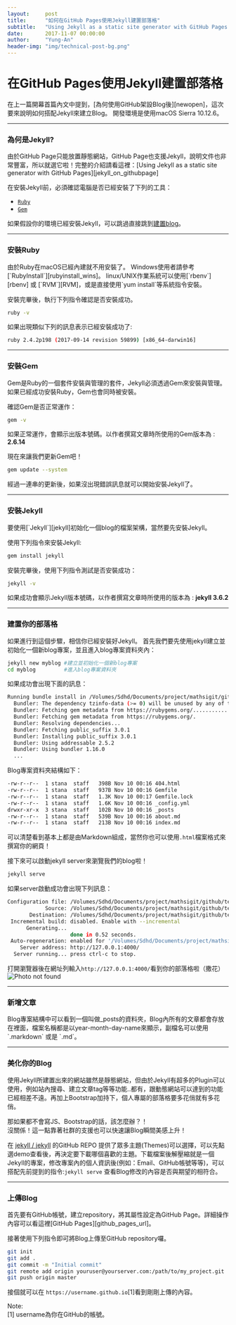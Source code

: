 ```yaml
---
layout:     post
title:      "如何在GitHub Pages使用Jekyll建置部落格"
subtitle:   "Using Jekyll as a static site generator with GitHub Pages."
date:       2017-11-07 00:00:00
author:     "Yung-An"
header-img: "img/technical-post-bg.png"
---
```


<h1>在GitHub Pages使用Jekyll建置部落格</h1>
在上一篇開幕首篇內文中提到，[為何使用GitHub架設Blog後][newopen]，這次要來說明如何搭配Jekyll來建立Blog。
開發環境是使用macOS Sierra 10.12.6。

---
<h3 id="why_jekyll">為何是Jekyll?</h3>
由於GitHub Page只能放置靜態網站，GitHub Page也支援Jekyll，說明文件也非常豐富，所以就選它啦！完整的介紹請看這裡：[Using Jekyll as a static site generator with GitHub Pages][jekyll_on_githubpage]

在安裝Jekyll前，必須確認電腦是否已經安裝了下列的工具：
* [`Ruby`][ruby]
* [`Gem`][gem]

如果假設你的環境已經安裝Jekyll，可以跳過直接跳到[建置blog](#new_blog)。

---
<h3 id="install_ruby">安裝Ruby</h3>
由於Ruby在macOS已經內建就不用安裝了。    
Windows使用者請參考[`RubyInstall`][rubyinstall_wins]。    
linux/UNIX作業系統可以使用[`rbenv`][rbenv] 或 [`RVM`][RVM]，或是直接使用`yum install`等系統指令安裝。

安裝完畢後，執行下列指令確認是否安裝成功。    
```bash
ruby -v
```

如果出現類似下列的訊息表示已經安裝成功了:    
```bash
ruby 2.4.2p198 (2017-09-14 revision 59899) [x86_64-darwin16]
```
---
<h3 id="install_gem">安裝Gem</h3>
Gem是Ruby的一個套件安裝與管理的套件，Jekyll必須透過Gem來安裝與管理。
如果已經成功安裝Ruby，Gem也會同時被安裝。

確認Gem是否正常運作：    
```bash
gem -v
```    
如果正常運作，會顯示出版本號碼。以作者撰寫文章時所使用的Gem版本為 : **2.6.14**

現在來讓我們更新Gem吧！    
```bash
gem update --system
```
經過一連串的更新後，如果沒出現錯誤訊息就可以開始安裝Jekyll了。

---
<h3 id="install_jekyll">安裝Jekyll</h3>
要使用[`Jekyll`][jekyll]初始化一個blog的檔案架構，當然要先安裝Jekyll。

使用下列指令來安裝Jekyll:    
```bash
gem install jekyll
```    
安裝完畢後，使用下列指令測試是否安裝成功：    
```bash
jekyll -v
```    
如果成功會顯示Jekyll版本號碼，以作者撰寫文章時所使用的版本為 : **jekyll 3.6.2**

---
<h3 id="new_blog">建置你的部落格</h3>
如果進行到這個步驟，相信你已經安裝好Jekyll。    
首先我們要先使用jekyll建立並初始化一個新blog專案，並且進入blog專案資料夾內：    

```bash
jekyll new myblog #建立並初始化一個新blog專案
cd myblog         #進入blog專案資料夾
```

如果成功會出現下面的訊息：
```bash
Running bundle install in /Volumes/Sdhd/Documents/project/mathsigit/github/test...
  Bundler: The dependency tzinfo-data (>= 0) will be unused by any of the platforms Bundler is installing for. Bundler is installing for ruby but the dependency is only for x86-mingw32, x86-mswin32, x64-mingw32, java. To add those platforms to the bundle, run `bundle lock --add-platform x86-mingw32 x86-mswin32 x64-mingw32 java`.
  Bundler: Fetching gem metadata from https://rubygems.org/...........
  Bundler: Fetching gem metadata from https://rubygems.org/.
  Bundler: Resolving dependencies...
  Bundler: Fetching public_suffix 3.0.1
  Bundler: Installing public_suffix 3.0.1
  Bundler: Using addressable 2.5.2
  Bundler: Using bundler 1.16.0
  ...
```

Blog專案資料夾結構如下：
```bash
-rw-r--r--  1 stana  staff   398B Nov 10 00:16 404.html
-rw-r--r--  1 stana  staff   937B Nov 10 00:16 Gemfile
-rw-r--r--  1 stana  staff   1.3K Nov 10 00:17 Gemfile.lock
-rw-r--r--  1 stana  staff   1.6K Nov 10 00:16 _config.yml
drwxr-xr-x  3 stana  staff   102B Nov 10 00:16 _posts
-rw-r--r--  1 stana  staff   539B Nov 10 00:16 about.md
-rw-r--r--  1 stana  staff   213B Nov 10 00:16 index.md
```
可以清楚看到基本上都是由Markdown組成，當然你也可以使用`.html`檔案格式來撰寫你的網頁！

接下來可以啟動jekyll server來瀏覽我們的blog啦！
```bash
jekyll serve
```
如果server啟動成功會出現下列訊息：
```bash
Configuration file: /Volumes/Sdhd/Documents/project/mathsigit/github/test/_config.yml
            Source: /Volumes/Sdhd/Documents/project/mathsigit/github/test
       Destination: /Volumes/Sdhd/Documents/project/mathsigit/github/test/_site
 Incremental build: disabled. Enable with --incremental
      Generating...
                    done in 0.52 seconds.
 Auto-regeneration: enabled for '/Volumes/Sdhd/Documents/project/mathsigit/github/test'
    Server address: http://127.0.0.1:4000/
  Server running... press ctrl-c to stop.
```
打開瀏覽器後在網址列輸入`http://127.0.0.1:4000/`看到你的部落格啦（撒花）
![Photo not found][jekyll_init_photo]

---
<h3 id="create_post">新增文章</h3>
Blog專案結構中可以看到一個叫做_posts的資料夾，Blog內所有的文章都會存放在裡面，檔案名稱都是以year-month-day-name來顯示，副檔名可以使用`.markdown` 或是 `.md`。

---
<h3 id="ui_for_blog">美化你的Blog</h3>
使用Jekyll所建置出來的網站雖然是靜態網站，但由於Jekyll有超多的Plugin可以使用，例如站內搜尋、建立文章tag等等功能..都有，跟動態網站可以達到的功能已經相差不遠。再加上Bootstrap加持下，個人專屬的部落格要多花俏就有多花俏。

那如果都不會寫JS、Bootstrap的話，該怎麼辦？！    
沒關係！這一點靠著社群的支援也可以快速讓Blog瞬間美感上升！   

在 [jekyll / jekyll][jekyll_themes] 的GitHub REPO 提供了眾多主題(Themes)可以選擇，可以先點選demo查看後，再決定要下載哪個喜歡的主題。下載檔案後解壓縮就是一個Jekyll的專案，修改專案內的個人資訊後(例如：Email、GitHub帳號等等)，可以搭配先前提到的指令:`jekyll serve` 查看Blog修改的內容是否與期望的相符合。

---
<h3 id="push_blog">上傳Blog</h3>
首先要有GitHub帳號，建立repository，將其屬性設定為GitHub Page。詳細操作內容可以看這裡[GitHub Pages][github_pages_url]。

接著使用下列指令即可將Blog上傳至GitHub repository囉。
```bash
git init
git add .
git commit -m "Initial commit"
git remote add origin youruser@yourserver.com:/path/to/my_project.git
git push origin master
```

接個就可以在 `https://username.github.io`[1]看到剛剛上傳的內容。

Note:    
[1] username為你在GitHub的帳號。

[newopen]: /blog_page/2017/11/06/new-open/
[jekyll_on_githubpage]: https://help.github.com/articles/using-jekyll-as-a-static-site-generator-with-github-pages/
[jekyll]: https://jekyllrb.com/ "Jekyll Web Site."
[ruby]: https://www.ruby-lang.org/ "Ruby Web Site."
[gem]: http://guides.rubygems.org/what-is-a-gem/ "What is Gem?"
[rubyinstall_wins]: https://rubyinstaller.org/ "How to install ruby on windows?"
[rbenv]: https://github.com/rbenv/rbenv "How to install ruby on linux/UNIX?"
[RVM]: http://rvm.io/ "How to install ruby on linux/UNIX?"
[jekyll_init_photo]: ../../../../img/jekyll-init-page.png
[jekyll_themes]: https://github.com/jekyll/jekyll/wiki/Themes
[github_pages_url]: https://pages.github.com
